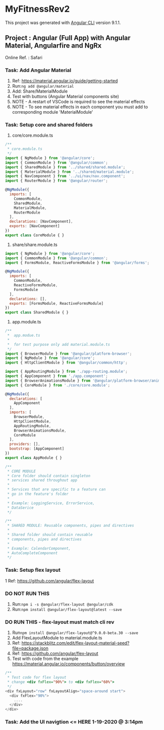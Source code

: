 # MyFitnessRev2

This project was generated with [Angular CLI](https://github.com/angular/angular-cli) version 9.1.1.

## **Project** : Angular (Full App) with Angular Material, Angularfire and NgRx

Online Ref. : Safari

### Task: Add Angular Material

1. Ref: <https://material.angular.io/guide/getting-started>
2. Run:```ng add @angular/material```
3. Add: Share/MaterialModule
4. Test with buttons (Angular Material components site)
5. NOTE - A restart of VSCode is required to see the material effects
6. NOTE - To see material effects in each component you must add to corresponding module 'MaterialModule'

### Task: Setup core and shared folders

1. core/core.module.ts

```Javascript
/**
 * core.module.ts
 */
import { NgModule } from '@angular/core';
import { CommonModule } from '@angular/common';
import { SharedModule } from '../shared/shared.module';
import { MaterialModule } from '../shared/material.module';
import { NavComponent } from '../ui/nav/nav.component';
import { RouterModule } from '@angular/router';

@NgModule({
  imports: [
    CommonModule,
    SharedModule,
    MaterialModule,
    RouterModule
  ],
  declarations: [NavComponent],
  exports: [NavComponent]
})
export class CoreModule { }
```

1. share/share.module.ts

```Javascript
import { NgModule } from '@angular/core';
import { CommonModule } from '@angular/common';
import { FormsModule, ReactiveFormsModule } from '@angular/forms';

@NgModule({
  imports: [
    CommonModule,
    ReactiveFormsModule,
    FormsModule
  ],
  declarations: [],
  exports: [FormsModule, ReactiveFormsModule]
})
export class SharedModule { }
```

1. app.module.ts

```Javascript
/**
 *  app.modue.ts
 * 
 *  for test purpose only add material.module.ts
 */
import { BrowserModule } from '@angular/platform-browser';
import { NgModule } from '@angular/core';
import { HttpClientModule } from '@angular/common/http';

import { AppRoutingModule } from './app-routing.module';
import { AppComponent } from './app.component';
import { BrowserAnimationsModule } from '@angular/platform-browser/animations';
import { CoreModule } from './core/core.module';

@NgModule({
  declarations: [
    AppComponent
  ],
  imports: [
    BrowserModule,
    HttpClientModule,
    AppRoutingModule,
    BrowserAnimationsModule,
    CoreModule
  ],
  providers: [],
  bootstrap: [AppComponent]
})
export class AppModule { }
```

```Javascript
/**
 * CORE MODULE
 * Core folder should contain singleton
 * services shared throughout app
 *
 * Services that are specific to a feature can
 * go in the feature's folder
 *
 * Example: LoggingService, ErrorService,
 * DataSerice
 */

/**
 * SHARED MODULE: Reusable components, pipes and directives
 *
 * Shared folder should contain reusable
 * components, pipes and directives
 *
 * Example: CalendarComponent,
 * AutoCompleteComponent
 */
```

### Task: Setup flex layout

1 Ref: <https://github.com/angular/flex-layout>

### **DO NOT RUN THIS**

1. Run:```npm i -s @angular/flex-layout @angular/cdk```
2. Run:```npm install @angular/flex-layout@latest --save```

### **DO RUN THIS - flex-layout must match cli rev**

1. Run```npm install @angular/flex-layout@^9.0.0-beta.30 --save```
2. Add FlexLayoutModule to material.module.ts
3. Ref: <https://stackblitz.com/edit/flex-layout-material-seed?file=package.json>
4. Ref: <https://github.com/angular/flex-layout>
5. Test with code from the example <https://material.angular.io/components/button/overview>

```Javascript
/**
 * Test code for flex layout
 * change <div fxFlex="90%"> to <div fxFlex="60%">
 */
<div fxLayout="row" fxLayoutAlign="space-around start">
  <div fxFlex="90%">
    ....
  </div>
</div>
```

### Task: Add the UI navigtion <= HERE 1-19-2020 @ 3:14pm
